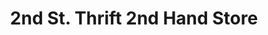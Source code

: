 ---
title: "2nd St. Thrift 2nd Hand Store"
url: /westcliffe/2nd-st-thrift-2nd-hand-store/
shop: Gebrauchtwaren
---